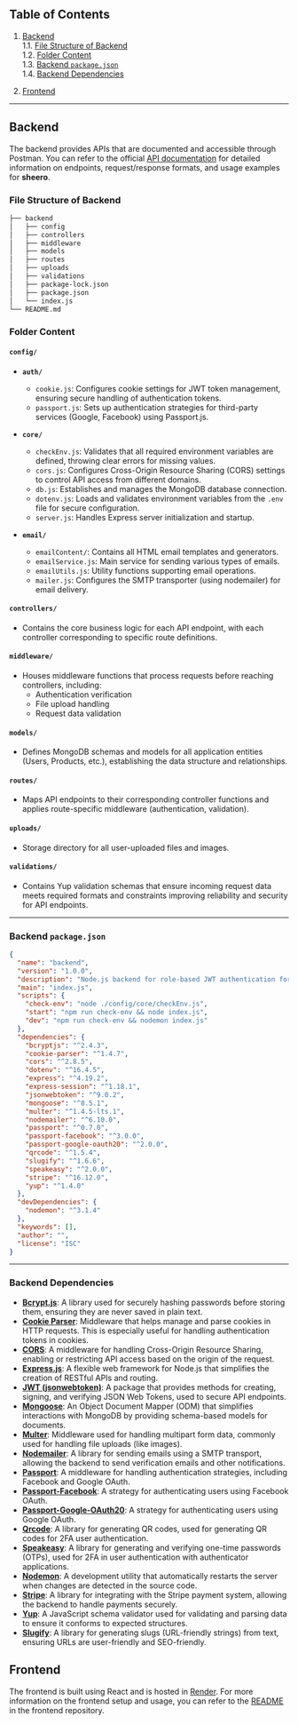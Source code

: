 ## **Table of Contents**

1. [Backend](#backend)  
   1.1. [File Structure of Backend](#file-structure-of-backend)  
   1.2. [Folder Content](#folder-content)  
   1.3. [Backend `package.json`](#backend-packagejson)  
   1.4. [Backend Dependencies](#backend-dependencies)

2. [Frontend](#frontend) 

---

## **Backend**

The backend provides APIs that are documented and accessible through Postman. You can refer to the official [API documentation](https://documenter.getpostman.com/view/31736145/2sA3kRL56j) for detailed information on endpoints, request/response formats, and usage examples for **sheero**.

### **File Structure of Backend**

```bash
├── backend 
│   ├── config
│   ├── controllers
│   ├── middleware
│   ├── models
│   ├── routes
│   ├── uploads
│   ├── validations
│   ├── package-lock.json
│   ├── package.json
│   └── index.js
└── README.md
```

### **Folder Content**

#### `config/`
- **`auth/`**
  - `cookie.js`: Configures cookie settings for JWT token management, ensuring secure handling of authentication tokens.
  - `passport.js`: Sets up authentication strategies for third-party services (Google, Facebook) using Passport.js.

- **`core/`**
  - `checkEnv.js`: Validates that all required environment variables are defined, throwing clear errors for missing values.
  - `cors.js`: Configures Cross-Origin Resource Sharing (CORS) settings to control API access from different domains.
  - `db.js`: Establishes and manages the MongoDB database connection.
  - `dotenv.js`: Loads and validates environment variables from the `.env` file for secure configuration.
  - `server.js`: Handles Express server initialization and startup.

- **`email/`**
  - `emailContent/`: Contains all HTML email templates and generators.
  - `emailService.js`: Main service for sending various types of emails.
  - `emailUtils.js`: Utility functions supporting email operations.
  - `mailer.js`: Configures the SMTP transporter (using nodemailer) for email delivery.

#### `controllers/`
- Contains the core business logic for each API endpoint, with each controller corresponding to specific route definitions.

#### `middleware/`
- Houses middleware functions that process requests before reaching controllers, including:
  - Authentication verification
  - File upload handling
  - Request data validation

#### `models/`
- Defines MongoDB schemas and models for all application entities (Users, Products, etc.), establishing the data structure and relationships.

#### `routes/`
- Maps API endpoints to their corresponding controller functions and applies route-specific middleware (authentication, validation).

#### `uploads/`
- Storage directory for all user-uploaded files and images.

#### `validations/`
- Contains Yup validation schemas that ensure incoming request data meets required formats and constraints improving reliability and security for API endpoints.

---

### **Backend `package.json`**

```json
{
  "name": "backend",
  "version": "1.0.0",
  "description": "Node.js backend for role-based JWT authentication for an e-commerce website with access tokens",
  "main": "index.js",
  "scripts": {
    "check-env": "node ./config/core/checkEnv.js",
    "start": "npm run check-env && node index.js",
    "dev": "npm run check-env && nodemon index.js"
  },
  "dependencies": {
    "bcryptjs": "^2.4.3",
    "cookie-parser": "^1.4.7",
    "cors": "^2.8.5",
    "dotenv": "^16.4.5",
    "express": "^4.19.2",
    "express-session": "^1.18.1",
    "jsonwebtoken": "^9.0.2",
    "mongoose": "^8.5.1",
    "multer": "^1.4.5-lts.1",
    "nodemailer": "^6.10.0",
    "passport": "^0.7.0",
    "passport-facebook": "^3.0.0",
    "passport-google-oauth20": "^2.0.0",
    "qrcode": "^1.5.4",
    "slugify": "^1.6.6",
    "speakeasy": "^2.0.0",
    "stripe": "^16.12.0",
    "yup": "^1.4.0"
  },
  "devDependencies": {
    "nodemon": "^3.1.4"
  },
  "keywords": [],
  "author": "",
  "license": "ISC"
}
```

---

### **Backend Dependencies**

- **[Bcrypt.js](https://www.npmjs.com/package/bcryptjs)**: A library used for securely hashing passwords before storing them, ensuring they are never saved in plain text.
- **[Cookie Parser](https://www.npmjs.com/package/cookie-parser)**: Middleware that helps manage and parse cookies in HTTP requests. This is especially useful for handling authentication tokens in cookies.
- **[CORS](https://www.npmjs.com/package/cors)**: A middleware for handling Cross-Origin Resource Sharing, enabling or restricting API access based on the origin of the request.
- **[Express.js](https://www.npmjs.com/package/express)**: A flexible web framework for Node.js that simplifies the creation of RESTful APIs and routing.
- **[JWT (jsonwebtoken)](https://jwt.io/introduction)**: A package that provides methods for creating, signing, and verifying JSON Web Tokens, used to secure API endpoints.
- **[Mongoose](https://www.npmjs.com/package/mongoose)**: An Object Document Mapper (ODM) that simplifies interactions with MongoDB by providing schema-based models for documents.
- **[Multer](https://www.npmjs.com/package/multer)**: Middleware used for handling multipart form data, commonly used for handling file uploads (like images).
- **[Nodemailer](https://www.npmjs.com/package/nodemailer)**: A library for sending emails using a SMTP transport, allowing the backend to send verification emails and other notifications.
- **[Passport](https://www.npmjs.com/package/passport)**: A middleware for handling authentication strategies, including Facebook and Google OAuth.
- **[Passport-Facebook](https://www.npmjs.com/package/passport-facebook)**: A strategy for authenticating users using Facebook OAuth.
- **[Passport-Google-OAuth20](https://www.npmjs.com/package/passport-google-oauth20)**: A strategy for authenticating users using Google OAuth.
- **[Qrcode](https://www.npmjs.com/package/qrcode)**: A library for generating QR codes, used for generating QR codes for 2FA user authentication.
- **[Speakeasy](https://www.npmjs.com/package/speakeasy)**: A library for generating and verifying one-time passwords (OTPs), used for 2FA in user authentication with authenticator applications.
- **[Nodemon](https://www.npmjs.com/package/nodemon)**: A development utility that automatically restarts the server when changes are detected in the source code.
- **[Stripe](https://www.npmjs.com/package/stripe)**: A library for integrating with the Stripe payment system, allowing the backend to handle payments securely.
- **[Yup](https://www.npmjs.com/package/yup)**: A JavaScript schema validator used for validating and parsing data to ensure it conforms to expected structures.
- **[Slugify](https://www.npmjs.com/package/slugify)**: A library for generating slugs (URL-friendly strings) from text, ensuring URLs are user-friendly and SEO-friendly.

## **Frontend**

The frontend is built using React and is hosted in [Render](https://sheero.onrender.com).
For more information on the frontend setup and usage, you can refer to the [README](frontend/README.md) in the frontend repository.